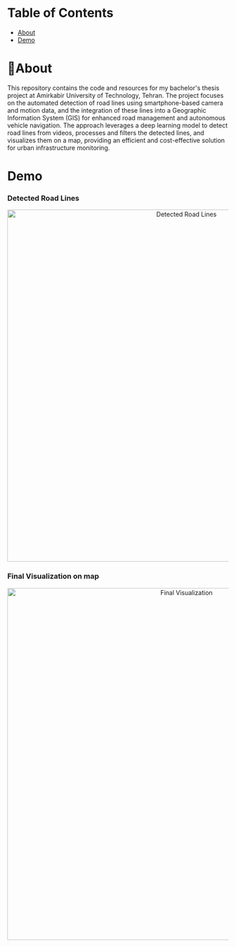 # Table of Contents

- [About](#-about)
- [Demo](#demo)

# 🚀About

This repository contains the code and resources for my bachelor's thesis project at Amirkabir University of Technology, Tehran. The project focuses on the automated detection of road lines using smartphone-based camera and motion data, and the integration of these lines into a Geographic Information System (GIS) for enhanced road management and autonomous vehicle navigation. The approach leverages a deep learning model to detect road lines from videos, processes and filters the detected lines, and visualizes them on a map, providing an efficient and cost-effective solution for urban infrastructure monitoring.

# Demo

### Detected Road Lines

<p align="center">
  <img src="assets/detected_lines.gif" alt="Detected Road Lines" width="800"/>
</p>

### Final Visualization on map

<p align="center">
  <img src="assets/smoothed_lines.png" alt="Final Visualization" width="800"/>
</p>
